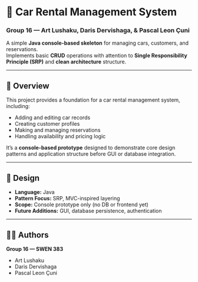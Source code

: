 # 🚗 Car Rental Management System  
### Group 16 — Art Lushaku, Daris Dervishaga, & Pascal Leon Çuni

A simple **Java console-based skeleton** for managing cars, customers, and reservations.  
Implements basic **CRUD** operations with attention to **Single Responsibility Principle (SRP)** and **clean architecture** structure.

---

## 📘 Overview  
This project provides a foundation for a car rental management system, including:  
- Adding and editing car records  
- Creating customer profiles  
- Making and managing reservations  
- Handling availability and pricing logic  

It’s a **console-based prototype** designed to demonstrate core design patterns and application structure before GUI or database integration.

---

## 🧠 Design  
- **Language:** Java  
- **Pattern Focus:** SRP, MVC-inspired layering  
- **Scope:** Console prototype only (no DB or frontend yet)  
- **Future Additions:** GUI, database persistence, authentication

---

## 🧑‍💻 Authors  
**Group 16 — SWEN 383**  
- Art Lushaku  
- Daris Dervishaga  
- Pascal Leon Çuni